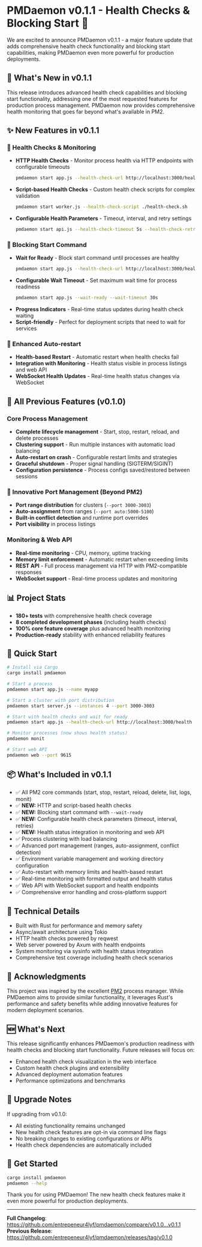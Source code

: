 # PMDaemon v0.1.1 - Health Checks & Blocking Start 🏥

We are excited to announce PMDaemon v0.1.1 - a major feature update that adds comprehensive health check functionality and blocking start capabilities, making PMDaemon even more powerful for production deployments.

## 🎉 What's New in v0.1.1

This release introduces advanced health check capabilities and blocking start functionality, addressing one of the most requested features for production process management. PMDaemon now provides comprehensive health monitoring that goes far beyond what's available in PM2.

## ✨ New Features in v0.1.1

### 🏥 Health Checks & Monitoring
- **HTTP Health Checks** - Monitor process health via HTTP endpoints with configurable timeouts
  ```bash
  pmdaemon start app.js --health-check-url http://localhost:3000/health
  ```
- **Script-based Health Checks** - Custom health check scripts for complex validation
  ```bash
  pmdaemon start worker.js --health-check-script ./health-check.sh
  ```
- **Configurable Health Parameters** - Timeout, interval, and retry settings
  ```bash
  pmdaemon start api.js --health-check-timeout 5s --health-check-retries 3
  ```

### 🚦 Blocking Start Command
- **Wait for Ready** - Block start command until processes are healthy
  ```bash
  pmdaemon start app.js --health-check-url http://localhost:3000/health --wait-ready
  ```
- **Configurable Wait Timeout** - Set maximum wait time for process readiness
  ```bash
  pmdaemon start app.js --wait-ready --wait-timeout 30s
  ```
- **Progress Indicators** - Real-time status updates during health check waiting
- **Script-friendly** - Perfect for deployment scripts that need to wait for services

### 🔄 Enhanced Auto-restart
- **Health-based Restart** - Automatic restart when health checks fail
- **Integration with Monitoring** - Health status visible in process listings and web API
- **WebSocket Health Updates** - Real-time health status changes via WebSocket

## 🔄 All Previous Features (v0.1.0)

### Core Process Management
- **Complete lifecycle management** - Start, stop, restart, reload, and delete processes
- **Clustering support** - Run multiple instances with automatic load balancing
- **Auto-restart on crash** - Configurable restart limits and strategies
- **Graceful shutdown** - Proper signal handling (SIGTERM/SIGINT)
- **Configuration persistence** - Process configs saved/restored between sessions

### 🌟 Innovative Port Management (Beyond PM2)
- **Port range distribution** for clusters (`--port 3000-3003`)
- **Auto-assignment** from ranges (`--port auto:5000-5100`)
- **Built-in conflict detection** and runtime port overrides
- **Port visibility** in process listings

### Monitoring & Web API
- **Real-time monitoring** - CPU, memory, uptime tracking
- **Memory limit enforcement** - Automatic restart when exceeding limits
- **REST API** - Full process management via HTTP with PM2-compatible responses
- **WebSocket support** - Real-time process updates and monitoring

## 📊 Project Stats

- **180+ tests** with comprehensive health check coverage
- **8 completed development phases** (including health checks)
- **100% core feature coverage** plus advanced health monitoring
- **Production-ready** stability with enhanced reliability features

## 🚀 Quick Start

```bash
# Install via Cargo
cargo install pmdaemon

# Start a process
pmdaemon start app.js --name myapp

# Start a cluster with port distribution
pmdaemon start server.js --instances 4 --port 3000-3003

# Start with health checks and wait for ready
pmdaemon start app.js --health-check-url http://localhost:3000/health --wait-ready

# Monitor processes (now shows health status)
pmdaemon monit

# Start web API
pmdaemon web --port 9615
```

## 📦 What's Included in v0.1.1

- ✅ All PM2 core commands (start, stop, restart, reload, delete, list, logs, monit)
- ✅ **NEW:** HTTP and script-based health checks
- ✅ **NEW:** Blocking start command with `--wait-ready`
- ✅ **NEW:** Configurable health check parameters (timeout, interval, retries)
- ✅ **NEW:** Health status integration in monitoring and web API
- ✅ Process clustering with load balancing
- ✅ Advanced port management (ranges, auto-assignment, conflict detection)
- ✅ Environment variable management and working directory configuration
- ✅ Auto-restart with memory limits and health-based restart
- ✅ Real-time monitoring with formatted output and health status
- ✅ Web API with WebSocket support and health endpoints
- ✅ Comprehensive error handling and cross-platform support

## 🔧 Technical Details

- Built with Rust for performance and memory safety
- Async/await architecture using Tokio
- HTTP health checks powered by reqwest
- Web server powered by Axum with health endpoints
- System monitoring via sysinfo with health status integration
- Comprehensive test coverage including health check scenarios

## 🙏 Acknowledgments

This project was inspired by the excellent [PM2](https://pm2.keymetrics.io/) process manager. While PMDaemon aims to provide similar functionality, it leverages Rust's performance and safety benefits while adding innovative features for modern deployment scenarios.

## 🆕 What's Next

This release significantly enhances PMDaemon's production readiness with health checks and blocking start functionality. Future releases will focus on:

- Enhanced health check visualization in the web interface
- Custom health check plugins and extensibility
- Advanced deployment automation features
- Performance optimizations and benchmarks

## 📝 Upgrade Notes

If upgrading from v0.1.0:
- All existing functionality remains unchanged
- New health check features are opt-in via command line flags
- No breaking changes to existing configurations or APIs
- Health check dependencies are automatically included

## 🚀 Get Started

```bash
cargo install pmdaemon
pmdaemon --help
```

Thank you for using PMDaemon! The new health check features make it even more powerful for production deployments.

---

**Full Changelog**: https://github.com/entrepeneur4lyf/pmdaemon/compare/v0.1.0...v0.1.1
**Previous Release**: https://github.com/entrepeneur4lyf/pmdaemon/releases/tag/v0.1.0
